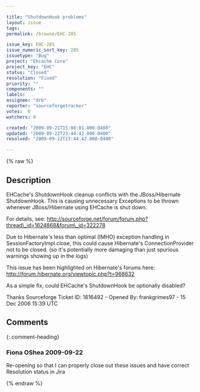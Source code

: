 ```yaml
---

title: "ShutdownHook problems"
layout: issue
tags: 
permalink: /browse/EHC-285

issue_key: EHC-285
issue_numeric_sort_key: 285
issuetype: "Bug"
project: "Ehcache Core"
project_key: "EHC"
status: "Closed"
resolution: "Fixed"
priority: ""
components: ""
labels: 
assignee: "drb"
reporter: "sourceforgetracker"
votes:  0
watchers: 0

created: "2009-09-21T15:08:01.000-0400"
updated: "2009-09-22T23:44:42.000-0400"
resolved: "2009-09-22T23:44:42.000-0400"

---
```




{% raw %}



## Description

<div markdown="1" class="description">

EHCache's ShutdownHook cleanup conflicts with the JBoss/Hibernate ShutdownHook.
This is causing unnecessary Exceptions to be thrown whenever JBoss/Hibernate using EHCache is shut down.

For details, see:
http://sourceforge.net/forum/forum.php?thread\_id=1624868&forum\_id=322278

Due to Hibernate's less than optimal (IMHO) exception handling in SessionFactoryImpl.close, this could cause Hibernate's ConnectionProvider not to be closed. (so it's potentially more damaging than just spurious warnings showing up in the logs)

This issue has been highlighted on Hibernate's forums here:
http://forum.hibernate.org/viewtopic.php?t=968632

As a simple fix, could EHCache's ShutdownHook be optionally disabled?

Thanks
Sourceforge Ticket ID: 1616492 - Opened By: frankgrimes97 - 15 Dec 2006 15:39 UTC

</div>

## Comments


{:.comment-heading}
### **Fiona OShea** <span class="date">2009-09-22</span>

<div markdown="1" class="comment">

Re-opening so that I can properly close out these issues and have correct Resolution status in Jira

</div>



{% endraw %}
